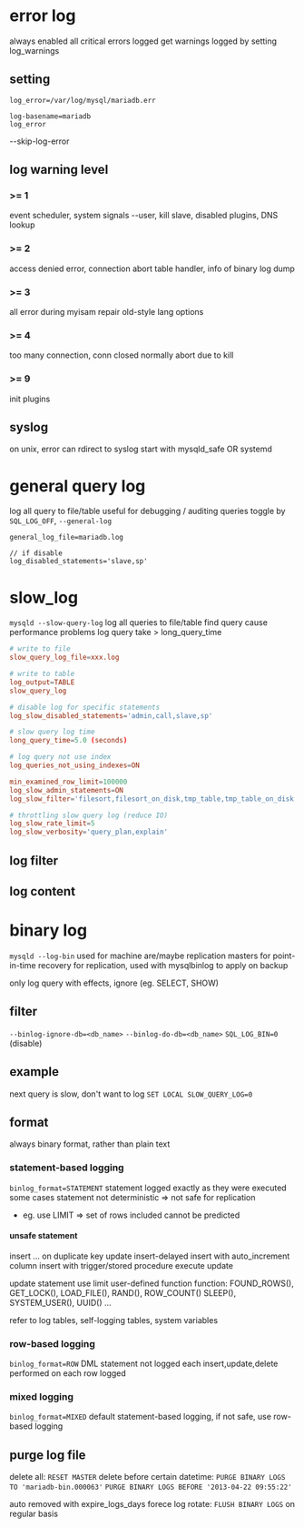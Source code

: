 # error log
always enabled
all critical errors logged
get warnings logged by setting log_warnings

## setting
```
log_error=/var/log/mysql/mariadb.err
```
```
log-basename=mariadb
log_error
```
--skip-log-error

## log warning level
### >= 1
event scheduler, system signals
--user, kill slave, disabled plugins, DNS lookup

### >= 2
access denied error, connection abort
table handler, info of binary log dump

### >= 3
all error during myisam repair
old-style lang options

### >= 4
too many connection, conn closed normally
abort due to kill

### >= 9
init plugins

## syslog
on unix, error can rdirect to syslog
start with mysqld_safe OR systemd


# general query log
log all query to file/table
useful for debugging / auditing queries
toggle by `SQL_LOG_OFF`, `--general-log`

```
general_log_file=mariadb.log

// if disable
log_disabled_statements='slave,sp'
```

# slow_log
`mysqld --slow-query-log`
log all queries to file/table
find query cause performance problems
log query take > long_query_time

```conf
# write to file
slow_query_log_file=xxx.log

# write to table
log_output=TABLE
slow_query_log

# disable log for specific statements
log_slow_disabled_statements='admin,call,slave,sp'

# slow query log time
long_query_time=5.0 (seconds)

# log query not use index
log_queries_not_using_indexes=ON

min_examined_row_limit=100000
log_slow_admin_statements=ON
log_slow_filter='filesort,filesort_on_disk,tmp_table,tmp_table_on_disk'

# throttling slow query log (reduce IO)
log_slow_rate_limit=5
log_slow_verbosity='query_plan,explain'

```


## log filter

## log content


# binary log
`mysqld --log-bin`
used for machine are/maybe replication masters
for point-in-time recovery
for replication, used with mysqlbinlog to apply on backup

only log query with effects, ignore (eg. SELECT, SHOW)

## filter
`--binlog-ignore-db=<db_name>`
`--binlog-do-db=<db_name>`
`SQL_LOG_BIN=0 `(disable)

## example
next query is slow, don't want to log 
`SET LOCAL SLOW_QUERY_LOG=0`

## format
always binary format, rather than plain text

### statement-based logging
`binlog_format=STATEMENT`
statement logged exactly as they were executed
some cases statement not deterministic => not safe for replication
- eg. use LIMIT => set of rows included cannot be predicted

#### unsafe statement
insert ... on duplicate key update
insert-delayed
insert with auto_increment column
insert with trigger/stored procedure execute update

update statement use limit
user-defined function
function:
  FOUND_ROWS(), GET_LOCK(), LOAD_FILE(), RAND(), ROW_COUNT()
  SLEEP(), SYSTEM_USER(), UUID() ...

refer to log tables, self-logging tables, system variables

### row-based logging
`binlog_format=ROW`
DML statement not logged
each insert,update,delete performed on each row logged

### mixed logging
`binlog_format=MIXED`
default statement-based logging, if not safe, use row-based logging

## purge log file
delete all: `RESET MASTER`
delete before certain datetime: 
`PURGE BINARY LOGS TO 'mariadb-bin.000063'`
`PURGE BINARY LOGS BEFORE '2013-04-22 09:55:22'`

auto removed with expire_logs_days
forece log rotate: `FLUSH BINARY LOGS` on regular basis

















